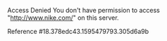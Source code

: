 Access Denied You don't have permission to access "http://www.nike.com/" on this server.

Reference #18.378edc43.1595479793.305d6a9b